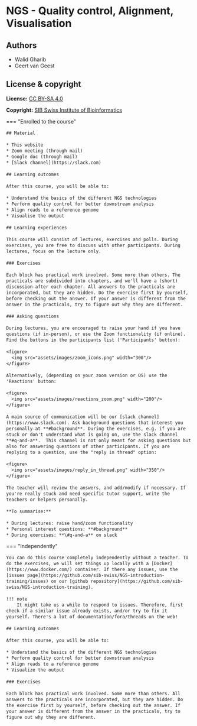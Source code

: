 # NGS - Quality control, Alignment, Visualisation

## Authors

- Walid Gharib
- Geert van Geest

## License & copyright

**License:** [CC BY-SA 4.0](https://raw.githubusercontent.com/sib-swiss/single-cell-training/master/LICENCE)

**Copyright:** [SIB Swiss Institute of Bioinformatics](https://www.sib.swiss/)

=== "Enrolled to the course"

    ## Material

    * This website
    * Zoom meeting (through mail)
    * Google doc (through mail)
    * [Slack channel](https://slack.com)

    ## Learning outcomes

    After this course, you will be able to:

    * Understand the basics of the different NGS technologies
    * Perform quality control for better downstream analysis
    * Align reads to a reference genome
    * Visualise the output

    ## Learning experiences

    This course will consist of lectures, exercises and polls. During exercises, you are free to discuss with other participants. During lectures, focus on the lecture only.

    ### Exercises

    Each block has practical work involved. Some more than others. The practicals are subdivided into chapters, and we'll have a (short) discussion after each chapter. All answers to the practicals are incorporated, but they are hidden. Do the exercise first by yourself, before checking out the answer. If your answer is different from the answer in the practicals, try to figure out why they are different.

    ### Asking questions

    During lectures, you are encouraged to raise your hand if you have questions (if in-person), or use the Zoom functionality (if online). Find the buttons in the participants list ('Participants' button):

    <figure>
      <img src="assets/images/zoom_icons.png" width="300"/>
    </figure>

    Alternatively, (depending on your zoom version or OS) use the 'Reactions' button:

    <figure>
      <img src="assets/images/reactions_zoom.png" width="200"/>
    </figure>

    A main source of communication will be our [slack channel](https://www.slack.com). Ask background questions that interest you personally at **#background**. During the exercises, e.g. if you are stuck or don't understand what is going on, use the slack channel **#q-and-a**.  This channel is not only meant for asking questions but also for answering questions of other participants. If you are replying to a question, use the "reply in thread" option:

    <figure>
      <img src="assets/images/reply_in_thread.png" width="350"/>
    </figure>

    The teacher will review the answers, and add/modify if necessary. If you're really stuck and need specific tutor support, write the teachers or helpers personally.

    **To summarise:**

    * During lectures: raise hand/zoom functionality
    * Personal interest questions: **#background**
    * During exercises: **\#q-and-a** on slack



=== "Independently"

    You can do this course completely independently without a teacher. To do the exercises, we will set things up locally with a [Docker](https://www.docker.com/) container. If there any issues, use the [issues page](https://github.com/sib-swiss/NGS-introduction-training/issues) on our [github repository](https://github.com/sib-swiss/NGS-introduction-training).

    !!! note
        It might take us a while to respond to issues. Therefore, first check if a similar issue already exists, and/or try to fix it yourself. There's a lot of documentation/fora/threads on the web!

    ## Learning outcomes

    After this course, you will be able to:

    * Understand the basics of the different NGS technologies
    * Perform quality control for better downstream analysis
    * Align reads to a reference genome
    * Visualize the output

    ### Exercises

    Each block has practical work involved. Some more than others. All answers to the practicals are incorporated, but they are hidden. Do the exercise first by yourself, before checking out the answer. If your answer is different from the answer in the practicals, try to figure out why they are different.
